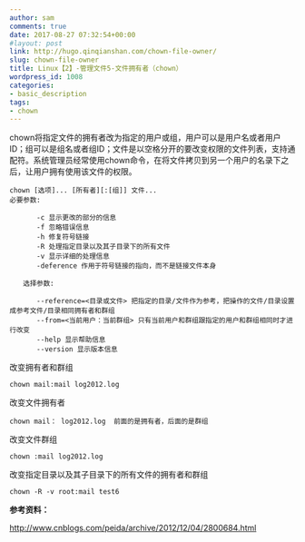 ```yaml
---
author: sam
comments: true
date: 2017-08-27 07:32:54+00:00
#layout: post
link: http://hugo.qinqianshan.com/chown-file-owner/
slug: chown-file-owner
title: Linux【2】-管理文件5-文件拥有者（chown）
wordpress_id: 1008
categories:
- basic_description
tags:
- chown
---
```


chown将指定文件的拥有者改为指定的用户或组，用户可以是用户名或者用户ID；组可以是组名或者组ID；文件是以空格分开的要改变权限的文件列表，支持通配符。系统管理员经常使用chown命令，在将文件拷贝到另一个用户的名录下之后，让用户拥有使用该文件的权限。

<!-- more -->
    
    chown [选项]... [所有者][:[组]] 文件...
    必要参数:
    
    　　　　-c 显示更改的部分的信息
    　　　　-f 忽略错误信息   
    　　　　-h 修复符号链接    
    　　　　-R 处理指定目录以及其子目录下的所有文件    
    　　　　-v 显示详细的处理信息   
    　　　　-deference 作用于符号链接的指向，而不是链接文件本身
    
    　　选择参数:
    
    　　　　--reference=<目录或文件> 把指定的目录/文件作为参考，把操作的文件/目录设置成参考文件/目录相同拥有者和群组   
    　　　　--from=<当前用户：当前群组> 只有当前用户和群组跟指定的用户和群组相同时才进行改变   
    　　　　--help 显示帮助信息
    　　　　--version 显示版本信息
    
    


改变拥有者和群组
    
    chown mail:mail log2012.log

改变文件拥有者
    
    chown mail： log2012.log  前面的是拥有者，后面的是群组

改变文件群组
    
    chown :mail log2012.log

改变指定目录以及其子目录下的所有文件的拥有者和群组
    
    chown -R -v root:mail test6


**参考资料：**

http://www.cnblogs.com/peida/archive/2012/12/04/2800684.html
